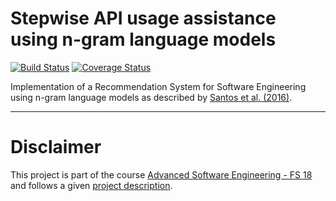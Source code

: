 # Stepwise API usage assistance using n-gram language models

[![Build Status](https://travis-ci.org/kuserich/ngram-recommendation-system.svg?branch=testing)](https://travis-ci.org/kuserich/ngram-recommendation-system)
[![Coverage Status](https://coveralls.io/repos/github/kuserich/ngram-recommendation-system/badge.svg?branch=develop)](https://coveralls.io/github/kuserich/ngram-recommendation-system?branch=develop)

Implementation of a Recommendation System for Software Engineering using n-gram language models as described by [Santos et al. (2016)](https://www.sciencedirect.com/science/article/pii/S0164121216300917?via%3Dihub).

---
# Disclaimer

This project is part of the course [Advanced Software Engineering - FS 18](http://www.ifi.uzh.ch/en/seal/teaching/courses/ase.html) and follows a given [project description](/Project%20Description.md).
